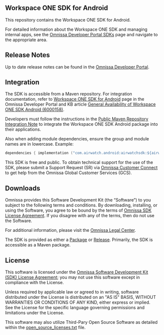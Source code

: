 ## Workspace ONE SDK for Android

This repository contains the Workspace ONE SDK for Android.

For detailed information about the Workspace ONE SDK and managing internal apps, see the [Omnissa Developer Portal SDKs](https://developer.omnissa.com/sdks/) page and navigate to the appropriate area.

## Release Notes

Up to date release notes can be found in the [Omnissa Developer Portal](https://developer.omnissa.com/ws1-uem-sdk-for-android/release-notes/).

## Integration

The SDK is accessible from a Maven repository. For integration documentation, refer to [Workspace ONE SDK for Android](https://developer.omnissa.com/ws1-uem-sdk-for-android/) page in the Omnissa Developer Portal and KB article [General Availability of Workspace ONE SDK Android (6000158)](https://kb.omnissa.com/s/article/6000158).

Developers must follow the instructions in the [Public Maven Repository Integration Note](https://github.com/euc-releases/workspace-ONE-SDK-integration-samples/blob/main/IntegrationGuideForAndroid/Guides/PublicMaven/WorkspaceONE_Android_PublicMavenNote.md) to integrate the Workspace ONE SDK Android package into their applications.

Also when adding module dependencies, ensure the group and module names are in lowercase. Example: 
```c
dependencies { implementation ("com.airwatch.android:airwatchsdk:${airwatchVersion}") implementation ("com.airwatch.android:awframework:${airwatchVersion}") implementation ("com.airwatch.android:awnetworklibrary:${airwatchVersion}") }
```

This SDK is free and public. To obtain technical support for the use of the SDK, please submit a Support Request (SR) via [Omnissa Customer Connect](https://customerconnect.omnissa.com/home) to get help from the Omnissa Global Customer Services (GCS).

## Downloads

Omnissa provides this Software Development Kit (the “Software”) to you subject to the following terms and conditions. By downloading, installing, or using the Software, you agree to be bound by the terms of [Omnissa SDK License Agreement](https://static.omnissa.com/sites/default/files/omnissa-sdk-agreement.pdf). If you disagree with any of the terms, then do not use the Software.

For additional information, please visit the [Omnissa Legal Center](https://www.omnissa.com/legal-center/).

The SDK is provided as either a [Package](https://github.com/orgs/euc-releases/packages?repo_name=Android-WorkspaceONE-SDK) or [Release](https://github.com/euc-releases/Android-WorkspaceONE-SDK/releases). Primarily, the SDK is accessible as a Maven package.

## License

This software is licensed under the [Omnissa Software Development Kit (SDK) License Agreement](https://static.omnissa.com/sites/default/files/omnissa-sdk-agreement.pdf); you may not use this software except in compliance with the License.

Unless required by applicable law or agreed to in writing, software distributed under the License is distributed on an "AS IS" BASIS, WITHOUT WARRANTIES OR CONDITIONS OF ANY KIND, either express or implied. See the License for the specific language governing permissions and limitations under the License.

This software may also utilize Third-Pary Open Source Software as detailed within the [open_source_licenses.txt](open_source_licenses.txt) file.
